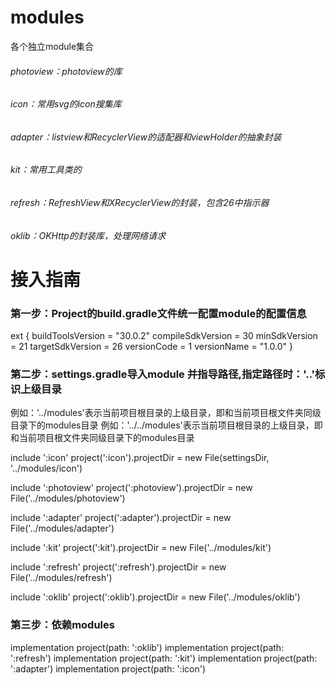# modules
各个独立module集合
###### photoview：photoview的库
###### icon：常用svg的icon搜集库
###### adapter：listview和RecyclerView的适配器和viewHolder的抽象封装
###### kit：常用工具类的
###### refresh：RefreshView和XRecyclerView的封装，包含26中指示器
###### oklib：OKHttp的封装库，处理网络请求

# 接入指南
### 第一步：Project的build.gradle文件统一配置module的配置信息
ext {
    buildToolsVersion = "30.0.2"
    compileSdkVersion = 30
    minSdkVersion = 21
    targetSdkVersion = 26
    versionCode = 1
    versionName = "1.0.0"
}

### 第二步：settings.gradle导入module 并指导路径,指定路径时：'..'标识上级目录
例如：'../modules'表示当前项目根目录的上级目录，即和当前项目根文件夹同级目录下的modules目录 
例如：'../../modules'表示当前项目根目录的上级目录，即和当前项目根文件夹同级目录下的modules目录

include ':icon'
project(':icon').projectDir =
        new File(settingsDir, '../modules/icon')

include ':photoview'
project(':photoview').projectDir =
        new File('../modules/photoview')

include ':adapter'
project(':adapter').projectDir =
        new File('../modules/adapter')

include ':kit'
project(':kit').projectDir =
        new File('../modules/kit')

include ':refresh'
project(':refresh').projectDir =
        new File('../modules/refresh')

include ':oklib'
project(':oklib').projectDir =
        new File('../modules/oklib')

### 第三步：依赖modules
implementation project(path: ':oklib')
implementation project(path: ':refresh')
implementation project(path: ':kit')
implementation project(path: ':adapter')
implementation project(path: ':icon')
